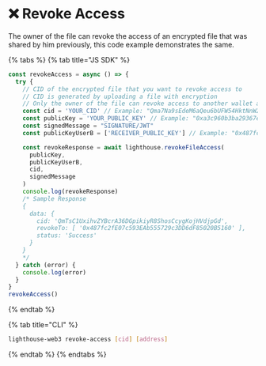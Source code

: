 # ❌ Revoke Access

The owner of the file can revoke the access of an encrypted file that was shared by him previously, this code example demonstrates the same.

{% tabs %}
{% tab title="JS SDK" %}
```javascript
const revokeAccess = async () => {
  try {
    // CID of the encrypted file that you want to revoke access to
    // CID is generated by uploading a file with encryption
    // Only the owner of the file can revoke access to another wallet address
    const cid = 'YOUR_CID' // Example: "Qma7Na9sEdeM6aQeu6bUFW54HktNnW2k8g226VunXBhrn7";
    const publicKey = 'YOUR_PUBLIC_KEY' // Example: "0xa3c960b3ba29367ecbcaf1430452c6cd7516f588";
    const signedMessage = "SIGNATURE/JWT"
    const publicKeyUserB = ['RECEIVER_PUBLIC_KEY'] // Example: "0x487fc2fE07c593EAb555729c3DD6dF85020B5160";

    const revokeResponse = await lighthouse.revokeFileAccess(
      publicKey,
      publicKeyUserB,
      cid,
      signedMessage
    )
    console.log(revokeResponse)
    /* Sample Response
    {
      data: {
        cid: 'QmTsC1UxihvZYBcrA36DGpikiyR8ShosCcygKojHVdjpGd',
        revokeTo: [ '0x487fc2fE07c593EAb555729c3DD6dF85020B5160' ],
        status: 'Success'
      }
    }
    */
  } catch (error) {
    console.log(error)
  }
}
revokeAccess()
```
{% endtab %}

{% tab title="CLI" %}
```bash
lighthouse-web3 revoke-access [cid] [address]
```
{% endtab %}
{% endtabs %}

